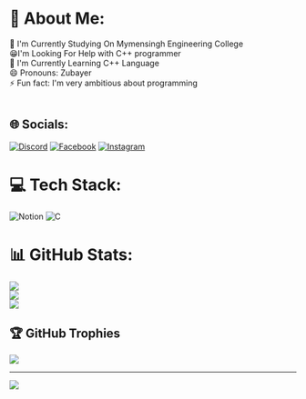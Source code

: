 # 💫 About Me:
🔭 I'm Currently Studying On Mymensingh Engineering College<br>😁I'm Looking For Help with C++ programmer<br>🌱 I'm Currently Learning C++ Language<br>😄 Pronouns: Zubayer<br>⚡ Fun fact: I'm very ambitious about programming <br><br>


## 🌐 Socials:
[![Discord](https://img.shields.io/badge/Discord-%237289DA.svg?logo=discord&logoColor=white)](https://discord.gg/abdullah-zubayer-taluker#1312) [![Facebook](https://img.shields.io/badge/Facebook-%231877F2.svg?logo=Facebook&logoColor=white)](https://facebook.com/zubayer.000) [![Instagram](https://img.shields.io/badge/Instagram-%23E4405F.svg?logo=Instagram&logoColor=white)](https://instagram.com/abdullah.zubayertalukder) 

# 💻 Tech Stack:
![Notion](https://img.shields.io/badge/Notion-%23000000.svg?style=for-the-badge&logo=notion&logoColor=white) ![C](https://img.shields.io/badge/c-%2300599C.svg?style=for-the-badge&logo=c&logoColor=white)
# 📊 GitHub Stats:
![](https://github-readme-stats.vercel.app/api?username=zubayer-talukder&theme=dark&hide_border=false&include_all_commits=false&count_private=false)<br/>
![](https://github-readme-streak-stats.herokuapp.com/?user=zubayer-talukder&theme=dark&hide_border=false)<br/>
![](https://github-readme-stats.vercel.app/api/top-langs/?username=zubayer-talukder&theme=dark&hide_border=false&include_all_commits=false&count_private=false&layout=compact)

## 🏆 GitHub Trophies
![](https://github-profile-trophy.vercel.app/?username=zubayer-talukder&theme=radical&no-frame=false&no-bg=true&margin-w=4)

---
[![](https://visitcount.itsvg.in/api?id=zubayer-talukder&icon=0&color=0)](https://visitcount.itsvg.in)



